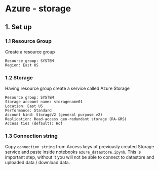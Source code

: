# Azure - storage

## 1. Set up

### 1.1 Resource Group
Create a resource group
```
Resource group: SYSTEM
Region: East US
```

### 1.2 Storage
Having resource group create a service called Azure Storage
```
Resource group: SYSTEM
Storage account name: storagename01
Location: East US
Performance: Standard
Account kind: StorageV2 (general purpose v2)
Replication: Read-access geo-redundant storage (RA-GRS)
Access ties (default): Hot
```

### 1.3 Connection string
Copy `connection string` from Access keys of previously created Storage service and paste inside notebooks `azure_datastore.ipynb`. This is important step, without it you will not be able to connect to datastore and uploaded data / download data.  


